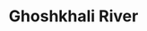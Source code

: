---
title: "Ghoshkhali River"
title_bn: "ঘোশখালি নদী"
description: "The kanakhali and Hogla Char of Khulna district is the source region of this river and it then ends at shibsa river at kumar khali."
---